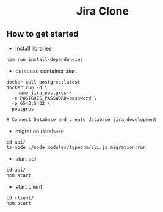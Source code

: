 <h1 align="center">Jira Clone</h1>

## How to get started

- install libraries

```shell
npm run install-dependencies
```

- database container start

```shell
docker pull postgres:latest
docker run -d \
  --name jira_postgres \
  -e POSTGRES_PASSWORD=password \
  -p 6543:5432 \
  postgres

# Connect Database and create database jira_development
```


- migration database

```shell
cd api/
ts-node ./node_modules/typeorm/cli.js migration:run
```

- start api

``` shell
cd api/
npm start
```

- start client

``` shell
cd client/
npm start
```